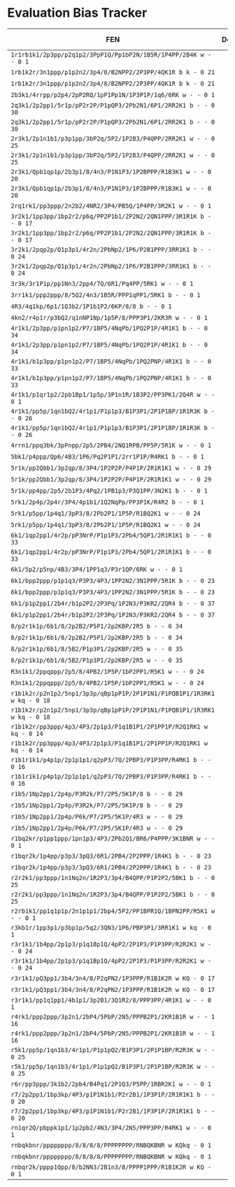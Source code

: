 # Evaluation Bias Tracker

| FEN | Depth | SeaJay (cp) | Komodo (cp) | Delta | SeaJay Best | Komodo Best |
| --- | ---: | ---: | ---: | ---: | --- | --- |
| `1r1rb1k1/2p3pp/p2q1p2/3PpP1Q/Pp1bP2N/1B5R/1P4PP/2B4K w - - 0 1` | 18 | -1 | 585 | -586 | Qxh7+ | Qxh7+ |
| `1rb1k2r/3n1ppp/p1p2n2/3p4/8/B2NPP2/2P3PP/4QK1R b k - 0 21` | 14 | -38 | -229 | 191 | Rb5 | Rb5 |
| `1rb1k2r/3n1ppp/p1p2n2/3p4/8/B2NPP2/2P3PP/4QK1R b k - 0 21` | 18 | -49 | -223 | 174 | Rb5 | Rb5 |
| `2b3k1/4rrpp/p2p4/2pP2RQ/1pP1Pp1N/1P3P1P/1q6/6RK w - - 0 1` | 18 | -1 | 31994 | -31995 | Qh6 | Qxh7+ |
| `2q3k1/2p2pp1/5r1p/pP2r2P/P1pQP3/2Pb2N1/6P1/2RR2K1 b - - 0 30` | 14 | 83 | 260 | -177 | Rg5 | Rg5 |
| `2q3k1/2p2pp1/5r1p/pP2r2P/P1pQP3/2Pb2N1/6P1/2RR2K1 b - - 0 30` | 18 | 94 | 203 | -109 | Rg5 | Rg5 |
| `2r3k1/2p1n1b1/p3p1pp/3bP2q/5P2/1P2B3/P4QPP/2RR2K1 w - - 0 25` | 14 | 9 | -93 | 102 | Bc5 | h3 |
| `2r3k1/2p1n1b1/p3p1pp/3bP2q/5P2/1P2B3/P4QPP/2RR2K1 w - - 0 25` | 18 | -10 | -124 | 114 | Rd2 | h3 |
| `2r3k1/Qpb1qp1p/2b3p1/8/4n3/P1N1P3/1P2BPPP/R1B3K1 w - - 0 20` | 14 | 51 | -177 | 228 | Nxe4 | f3 |
| `2r3k1/Qpb1qp1p/2b3p1/8/4n3/P1N1P3/1P2BPPP/R1B3K1 w - - 0 20` | 18 | -12 | -169 | 157 | Nxe4 | Nxe4 |
| `2rq1rk1/pp3ppp/2n2b2/4NR2/3P4/PB5Q/1P4PP/3R2K1 w - - 0 1` | 18 | 214 | 31994 | -31780 | Rxf6 | Qxh7+ |
| `3r2k1/1pp3pp/1bp2r2/p6q/PP2P1b1/2P2N2/2QN1PPP/3R1R1K b - - 0 17` | 14 | -54 | 99 | -153 | Rxd2 | Rdf8 |
| `3r2k1/1pp3pp/1bp2r2/p6q/PP2P1b1/2P2N2/2QN1PPP/3R1R1K b - - 0 17` | 18 | 23 | 112 | -89 | Rxd2 | Rdf8 |
| `3r2k1/2pqp2p/Q1p3p1/4r2n/2PbNp2/1P6/P2B1PPP/3RR1K1 b - - 0 24` | 14 | 26 | 102 | -76 | Bc5 | Qg4 |
| `3r2k1/2pqp2p/Q1p3p1/4r2n/2PbNp2/1P6/P2B1PPP/3RR1K1 b - - 0 24` | 18 | 38 | 289 | -251 | Bc5 | Qg4 |
| `3r3k/3r1P1p/pp1Nn3/2pp4/7Q/6R1/Pq4PP/5RK1 w - - 0 1` | 10 | 31996 | 31996 | 0 | Nb7 | Qxd8+ |
| `3rr1k1/ppp2ppp/8/5Q2/4n3/1B5R/PPP1qPP1/5RK1 b - - 0 1` | 18 | 484 | 664 | -180 | Qxf1+ | Qxf1+ |
| `4R3/4q1kp/6p1/1Q3b2/1P1b1P2/6KP/8/8 b - - 0 1` | 18 | 363 | 31997 | -31634 | Qh4+ | Qh4+ |
| `4kn2/r4p1r/p3bQ2/q1nNP1Np/1p5P/8/PPP3P1/2KR3R w - - 0 1` | 10 | 31998 | 31998 | 0 | Nxh7 | Qe7+ |
| `4r1k1/2p3pp/p1pn1p2/P7/1BP5/4NqPb/1PQ2P1P/4R1K1 b - - 0 34` | 14 | 92 | 203 | -111 | Nf5 | Ne4 |
| `4r1k1/2p3pp/p1pn1p2/P7/1BP5/4NqPb/1PQ2P1P/4R1K1 b - - 0 34` | 18 | 126 | 203 | -77 | Nf5 | Ne4 |
| `4r1k1/b1p3pp/p1pn1p2/P7/1BP5/4NqPb/1PQ2PNP/4R1K1 b - - 0 33` | 14 | 21 | 193 | -172 | Bd4 | Bxe3 |
| `4r1k1/b1p3pp/p1pn1p2/P7/1BP5/4NqPb/1PQ2PNP/4R1K1 b - - 0 33` | 18 | 87 | 190 | -103 | Bxe3 | Bxe3 |
| `4r1k1/p1qr1p2/2pb1Bp1/1p5p/3P1n1R/1B3P2/PP3PK1/2Q4R w - - 0 1` | 18 | -45 | 31994 | -32039 | Qxf4 | Qxf4 |
| `4r1k1/pp5p/1qn1bQ2/4r1p1/P1p1p3/B1P3P1/2P1P1BP/1R1R3K b - - 0 26` | 14 | -117 | -238 | 121 | Qa6 | Rd5 |
| `4r1k1/pp5p/1qn1bQ2/4r1p1/P1p1p3/B1P3P1/2P1P1BP/1R1R3K b - - 0 26` | 18 | -143 | -225 | 82 | Rd5 | Rd5 |
| `4rrn1/ppq3bk/3pPnpp/2p5/2PB4/2NQ1RPB/PP5P/5R1K w - - 0 1` | 18 | 291 | 1108 | -817 | Qxg6+ | Qxg6+ |
| `5bk1/p4ppp/Qp6/4B3/1P6/Pq2P1P1/2rr1P1P/R4RK1 b - - 0 1` | 18 | 393 | 31992 | -31599 | Qxe3 | Qxe3 |
| `5r1k/pp2Qbb1/3p2qp/8/3P4/1P2P2P/P4P1P/2R1R1K1 w - - 0 29` | 14 | -93 | -479 | 386 | Kf1 | Kf1 |
| `5r1k/pp2Qbb1/3p2qp/8/3P4/1P2P2P/P4P1P/2R1R1K1 w - - 0 29` | 18 | -89 | -483 | 394 | Kf1 | Kf1 |
| `5r1k/pp4pp/2p5/2b1P3/4Pq2/1PB1p3/P3Q1PP/3N2K1 b - - 0 1` | 18 | 599 | 905 | -306 | Qf1+ | Qf1+ |
| `5rk1/2p4p/2p4r/3P4/4p1b1/1Q2NqPp/PP3P1K/R4R2 b - - 0 1` | 18 | 34 | 82 | -48 | cxd5 | cxd5 |
| `5rk1/p5pp/1p4q1/3pP3/8/2Pb2P1/1P5P/R1BQ2K1 w - - 0 24` | 14 | -58 | -161 | 103 | Be3 | Be3 |
| `5rk1/p5pp/1p4q1/3pP3/8/2Pb2P1/1P5P/R1BQ2K1 w - - 0 24` | 18 | -39 | -174 | 135 | Be3 | Be3 |
| `6k1/1qp2pp1/4r2p/pP3NrP/P1p1P3/2Pb4/5QP1/2R1R1K1 b - - 0 33` | 14 | 148 | 329 | -181 | Rxh5 | Rf6 |
| `6k1/1qp2pp1/4r2p/pP3NrP/P1p1P3/2Pb4/5QP1/2R1R1K1 b - - 0 33` | 18 | 158 | 364 | -206 | Qb6 | Rf6 |
| `6k1/5p2/p5np/4B3/3P4/1PP1q3/P3r1QP/6RK w - - 0 1` | 11 | 31997 | 31997 | 0 | Qa8+ | Qa8+ |
| `6k1/bpp2ppp/p1p1q3/P3P3/4P3/1PP2N2/3N1PPP/5R1K b - - 0 23` | 14 | 23 | 256 | -233 | Qd7 | g5 |
| `6k1/bpp2ppp/p1p1q3/P3P3/4P3/1PP2N2/3N1PPP/5R1K b - - 0 23` | 18 | 78 | 250 | -172 | Qd7 | g5 |
| `6k1/p1p2pp1/2b4r/b1p2P2/2P3Pq/1P2N3/P3KR2/2QR4 b - - 0 37` | 14 | -102 | 183 | -285 | Qg3 | Qg3 |
| `6k1/p1p2pp1/2b4r/b1p2P2/2P3Pq/1P2N3/P3KR2/2QR4 b - - 0 37` | 18 | -114 | 223 | -337 | Qg3 | Qg3 |
| `8/p2r1k1p/6b1/8/2p2B2/P5P1/2p2KBP/2R5 b - - 0 34` | 14 | 48 | -266 | 314 | Kf6 | c3 |
| `8/p2r1k1p/6b1/8/2p2B2/P5P1/2p2KBP/2R5 b - - 0 34` | 18 | 19 | -250 | 269 | Kf6 | c3 |
| `8/p2r1k1p/6b1/8/5B2/P1p3P1/2p2KBP/2R5 w - - 0 35` | 14 | -47 | 272 | -319 | Bf3 | Ke2 |
| `8/p2r1k1p/6b1/8/5B2/P1p3P1/2p2KBP/2R5 w - - 0 35` | 18 | -2 | 265 | -267 | Bc6 | Ke2 |
| `R3n1k1/2ppqppp/2p5/8/4PB2/1P5P/1bP2PP1/R5K1 w - - 0 24` | 14 | -66 | -291 | 225 | R1a4 | R1a4 |
| `R3n1k1/2ppqppp/2p5/8/4PB2/1P5P/1bP2PP1/R5K1 w - - 0 24` | 18 | -120 | -342 | 222 | Rd1 | Re1 |
| `r1b1k2r/p2n1p2/5np1/3p3p/qBp1pP1P/2P1P1N1/P1PQB1P1/1R3RK1 w kq - 0 18` | 14 | 128 | 269 | -141 | Nxe4 | Nxe4 |
| `r1b1k2r/p2n1p2/5np1/3p3p/qBp1pP1P/2P1P1N1/P1PQB1P1/1R3RK1 w kq - 0 18` | 18 | 123 | 431 | -308 | Nxe4 | Nxe4 |
| `r1b1k2r/pp3ppp/4p3/4P3/2p1p3/P1q1B1P1/2P1PP1P/R2Q1RK1 w kq - 0 14` | 14 | 59 | 209 | -150 | Qd6 | Qd6 |
| `r1b1k2r/pp3ppp/4p3/4P3/2p1p3/P1q1B1P1/2P1PP1P/R2Q1RK1 w kq - 0 14` | 18 | 68 | 347 | -279 | Qd6 | Qd6 |
| `r1b1r1k1/p4p1p/2p1p1p1/q2pP3/7Q/2PBP3/P1P3PP/R4RK1 b - - 0 16` | 14 | 85 | 5 | 80 | Qxc3 | Rf8 |
| `r1b1r1k1/p4p1p/2p1p1p1/q2pP3/7Q/2PBP3/P1P3PP/R4RK1 b - - 0 16` | 18 | 91 | -21 | 112 | Qxc3 | Rf8 |
| `r1b5/1Np2pp1/2p4p/P3R2k/P7/2P5/5K1P/8 b - - 0 29` | 14 | 95 | 134 | -39 | Kg6 | Kg6 |
| `r1b5/1Np2pp1/2p4p/P3R2k/P7/2P5/5K1P/8 b - - 0 29` | 18 | 113 | 149 | -36 | Kg6 | Kg6 |
| `r1b5/1Np2pp1/2p4p/P6k/P7/2P5/5K1P/4R3 w - - 0 29` | 14 | -78 | -86 | 8 | Re5+ | Nd8 |
| `r1b5/1Np2pp1/2p4p/P6k/P7/2P5/5K1P/4R3 w - - 0 29` | 18 | -97 | -77 | -20 | Re5+ | Nd8 |
| `r1bq2kr/p1pp1ppp/1pn1p3/4P3/2Pb2Q1/BR6/P4PPP/3K1BNR w - - 0 1` | 18 | -136 | 524 | -660 | Qxg7+ | Qxg7+ |
| `r1bqr2k/1p4pp/p3p3/3pQ3/6R1/2PB4/2P2PPP/1R4K1 b - - 0 23` | 14 | -18 | -465 | 447 | Qe7 | Re7 |
| `r1bqr2k/1p4pp/p3p3/3pQ3/6R1/2PB4/2P2PPP/1R4K1 b - - 0 23` | 18 | -124 | -546 | 422 | Qd7 | Qe7 |
| `r2r2k1/pp3ppp/1n1Nq2n/1R2P3/3p4/B4QPP/P1P2P2/5BK1 b - - 0 25` | 14 | 29 | -28 | 57 | Rd7 | Nd7 |
| `r2r2k1/pp3ppp/1n1Nq2n/1R2P3/3p4/B4QPP/P1P2P2/5BK1 b - - 0 25` | 18 | 20 | -70 | 90 | Rd7 | Nd7 |
| `r2rb1k1/pp1q1p1p/2n1p1p1/2bp4/5P2/PP1BPR1Q/1BPN2PP/R5K1 w - - 0 1` | 18 | 319 | 31996 | -31677 | Ne4 | Qxh7+ |
| `r3kb1r/1pp3p1/p3bp1p/5q2/3QN3/1P6/PBP3P1/3RR1K1 w kq - 0 1` | 16 | 31995 | 31995 | 0 | Qd7+ | Qd7+ |
| `r3r1k1/1b4pp/2p1p3/p1q1Bp1Q/4pP2/2P1P3/P1P3PP/R2R2K1 w - - 0 24` | 14 | 2 | 195 | -193 | Kh1 | Rd6 |
| `r3r1k1/1b4pp/2p1p3/p1q1Bp1Q/4pP2/2P1P3/P1P3PP/R2R2K1 w - - 0 24` | 18 | 51 | 182 | -131 | Qh4 | Rd6 |
| `r3r1k1/pQ3pp1/3b4/3n4/8/P2qPN2/1P3PPP/R1B1K2R w KQ - 0 17` | 14 | 57 | -235 | 292 | Nd4 | Nd4 |
| `r3r1k1/pQ3pp1/3b4/3n4/8/P2qPN2/1P3PPP/R1B1K2R w KQ - 0 17` | 18 | 38 | -233 | 271 | Ng5 | Nd4 |
| `r3r1k1/pp1q1pp1/4b1p1/3p2B1/3Q1R2/8/PPP3PP/4R1K1 w - - 0 1` | 18 | -112 | 31996 | -32108 | Rh4 | Qxg7+ |
| `r4rk1/ppp2ppp/3p2n1/2bP4/5PbP/2N5/PPPB2P1/2KR1B1R w - - 1 16` | 14 | 33 | 14 | 19 | h5 | Re1 |
| `r4rk1/ppp2ppp/3p2n1/2bP4/5PbP/2N5/PPPB2P1/2KR1B1R w - - 1 16` | 18 | 27 | -30 | 57 | h5 | Re1 |
| `r5k1/pp5p/1qn1b3/4r1p1/P1p1pQ2/B1P3P1/2P1P1BP/R2R3K w - - 0 25` | 14 | 50 | 275 | -225 | Qf6 | Qf6 |
| `r5k1/pp5p/1qn1b3/4r1p1/P1p1pQ2/B1P3P1/2P1P1BP/R2R3K w - - 0 25` | 18 | 78 | 317 | -239 | Qf6 | Qf6 |
| `r6r/pp3ppp/3k1b2/2pb4/B4Pq1/2P1Q3/P5PP/1RBR2K1 w - - 0 1` | 18 | 317 | 31996 | -31679 | Qf2 | Qxc5+ |
| `r7/2p2pp1/1bp3kp/4P3/p1P1N1b1/P2r2B1/1P3P1P/2R1R1K1 b - - 0 20` | 14 | 127 | 164 | -37 | Rb8 | Rb3 |
| `r7/2p2pp1/1bp3kp/4P3/p1P1N1b1/P2r2B1/1P3P1P/2R1R1K1 b - - 0 20` | 18 | 160 | 191 | -31 | Rb8 | Bd4 |
| `rn1qr2Q/pbppk1p1/1p2pb2/4N3/3P4/2N5/PPP3PP/R4RK1 w - - 0 1` | 18 | 61 | 31995 | -31934 | Qxg7+ | Qxg7+ |
| `rnbqkbnr/pppppppp/8/8/8/8/PPPPPPPP/RNBQKBNR w KQkq - 0 1` | 1 | 49 | 84 | -35 | Nc3 | e3 |
| `rnbqkbnr/pppppppp/8/8/8/8/PPPPPPPP/RNBQKBNR w KQkq - 0 1` | 18 | 25 | 50 | -25 | e4 | e4 |
| `rnbqr2k/pppp1Qpp/8/b2NN3/2B1n3/8/PPPP1PPP/R1B1K2R w KQ - 0 1` | 12 | 31996 | 31996 | 0 | Qg8+ | Qg8+ |
